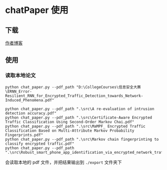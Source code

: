 # chatPaper 使用

## 下载

[作者博客](https://zhuanlan.zhihu.com/p/613055271)

## 使用

### 读取本地论文

```shell
python chat_paper.py --pdf_path "D:\CollegeCourses\信息安全大赛\ERNN_Error-Resilient_RNN_for_Encrypted_Traffic_Detection_towards_Network-Induced_Phenomena.pdf"
```

```shell
python chat_paper.py --pdf_path ".\src\A re-evaluation of intrusion detection accuracy.pdf"
python chat_paper.py --pdf_path ".\src\Certificate-Aware Encrypted Traffic Classification Using Second-Order Markov Chai.pdf"
python chat_paper.py --pdf_path ".\src\MaMPF_ Encrypted Traffic Classification Based on Multi-Attribute Markov Probability Fingerprints.pdf"
python chat_paper.py --pdf_path ".\src\Markov chain fingerprinting to classify encrypted traffic.pdf"
python chat_paper.py --pdf_path ".\src\Robust_smart_phone_app_identification_via_encrypted_network_traffic_analysis.pdf"
```

会读取本地的 pdf 文件，并把结果输出到 `./export` 文件夹下